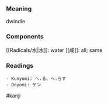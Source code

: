 ### Meaning

dwindle

### Components

[[Radicals/水|水]]: water [[咸]]: all; same

### Readings

```
- Kunyomi: へ.る、へ.らす
- Onyomi: ゲン
```

#kanji